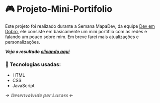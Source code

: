 # 🎮 Projeto-Mini-Portifolio
 Este projeto foi realizado durante a Semana MapaDev, da equipe [Dev em Dobro](https://github.com/devemdobro), ele consiste em basicamente um mini portiflio com as redes e falando um pouco sobre mim. Em breve farei mais atualizações e personalizações.

 _**Veja o resultado [clicando aqui](https://lucass-vinicius.github.io/Projeto-Mini-Portfolio/)**_
 
 ### 🚀 Tecnologias usadas:
* HTML
* CSS
* JavaScript

_→ 𝔻𝕖𝕤𝕖𝕟𝕧𝕠𝕝𝕧𝕚𝕕𝕠 𝕡𝕠𝕣 𝕃𝕦𝕔𝕒𝕤𝕤 ←_
